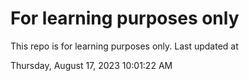 # For learning purposes only
This repo is for learning purposes only.
Last updated at

Thursday, August 17, 2023 10:01:22 AM

